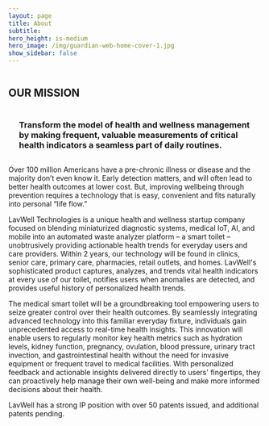 ```yaml
---
layout: page
title: About
subtitle: 
hero_height: is-medium
hero_image: /img/guardian-web-home-cover-1.jpg
show_sidebar: false
---
```


<div class="column is-12">
    <section class="hero is-light">
        <div class="columns">
            <div class="column is-12">
                <div class="content">
                    <h2 class="has-text-centered">OUR MISSION</h2>
                </div>
            </div>
        </div>
        <div class="columns">
            <div class="column is-2"></div>
            <div class="column is-8">
                <div class="content">
                    <h3 class="has-text-centered">Transform the model of health and wellness management by making frequent, valuable measurements of critical health indicators a seamless part of daily routines.</h3>
                </div>
            </div>
            <div class="column is-2"></div>
        </div>
    </section>
</div>

Over 100 million Americans have a pre-chronic illness or disease and the majority don’t even know it. Early detection matters, and will often lead to better health outcomes at lower cost. But, improving wellbeing through prevention requires a technology that is easy, convenient and fits naturally into personal “life flow.”

LavWell Technologies is a unique health and wellness startup company focused on blending miniaturized diagnostic systems, medical IoT, AI, and mobile into an automated  waste analyzer platform – a smart toilet – unobtrusively providing actionable health trends for everyday users and care providers. Within 2 years, our technology will be found in clinics, senior care, primary care, pharmacies, retail outlets, and homes. LavWell's sophisticated product captures, analyzes, and trends vital health indicators at every use of our toilet, notifies users when anomalies are detected, and provides useful history of personalized health trends.

The medical smart toilet will be a groundbreaking tool empowering users to seize greater control over their health outcomes. By seamlessly integrating advanced technology into this familiar everyday fixture, individuals gain unprecedented access to real-time health insights. This innovation will enable users to regularly monitor key health metrics such as hydration levels, kidney function, pregnancy, ovulation, blood pressure, urinary tract invection, and gastrointestinal health without the need for invasive equipment or frequent travel to medical facilities. With personalized feedback and actionable insights delivered directly to users' fingertips, they can proactively help manage their own well-being and make more informed decisions about their health.

LavWell has a strong IP position with over 50 patents issued, and additional patents pending.  
